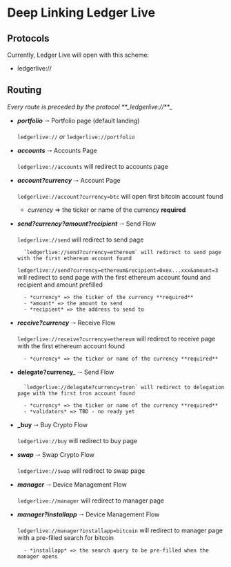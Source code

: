 # Deep Linking Ledger Live

## Protocols

Currently, Ledger Live will open with this scheme:

- ledgerlive://

## Routing

_Every route is preceded by the protocol \*\*\_ledgerlive://_\*\*\_

- **_portfolio_** 🠒 Portfolio page (default landing)

  `ledgerlive://` _or_ `ledgerlive://portfolio`

- **_accounts_** 🠒 Accounts Page

  `ledgerlive://accounts` will redirect to accounts page

- **_account?currency_** 🠒 Account Page

  `ledgerlive://account?currency=btc` will open first bitcoin account found

  - _currency_ => the ticker or name of the currency **required**

- **_send?currency?amount?recipient_** 🠒 Send Flow

  `ledgerlive://send` will redirect to send page

      	`ledgerlive://send?currency=ethereum` will redirect to send page with the first ethereum account found

  `ledgerlive://send?currency=ethereum&recipient=0xex...xxx&amount=3` will redirect to send page with the first ethereum account found and recipient and amount prefilled

      	- *currency* => the ticker of the currency **required**
      	- *amount* => the amount to send
      	- *recipient* => the address to send to

- **_receive?currency_** 🠒 Receive Flow

  `ledgerlive://receive?currency=ethereum` will redirect to receive page with the first ethereum account found

      	- *currency* => the ticker or name of the currency **required**

- **delegate?currency\_** 🠒 Send Flow

      	`ledgerlive://delegate?currency=tron` will redirect to delegation page with the first tron account found

      	- *currency* => the ticker or name of the currency **required**
      	- *validators* => TBD - no ready yet

* **\_buy** 🠒 Buy Crypto Flow

  `ledgerlive://buy` will redirect to buy page

* **_swap_** 🠒 Swap Crypto Flow

  `ledgerlive://swap` will redirect to swap page

* **_manager_** 🠒 Device Management Flow

  `ledgerlive://manager` will redirect to manager page

* **_manager?installapp_** 🠒 Device Management Flow

  `ledgerlive://manager?installapp=bitcoin` will redirect to manager page with a pre-filled search for bitcoin

        - *installapp* => the search query to be pre-filled when the manager opens

